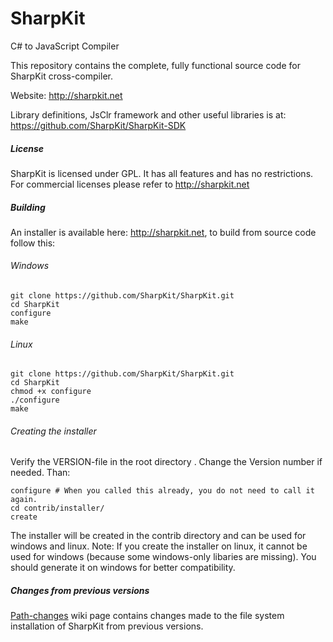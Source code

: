 SharpKit
========

C# to JavaScript Compiler

This repository contains the complete, fully functional source code for SharpKit cross-compiler.

Website: http://sharpkit.net

Library definitions, JsClr framework and other useful libraries is at:
https://github.com/SharpKit/SharpKit-SDK

##### License
SharpKit is licensed under GPL. It has all features and has no restrictions. For commercial licenses please refer to http://sharpkit.net 


##### Building
An installer is available here: http://sharpkit.net, to build from source code follow this:

###### Windows
```
git clone https://github.com/SharpKit/SharpKit.git
cd SharpKit
configure
make
```

###### Linux
```
git clone https://github.com/SharpKit/SharpKit.git
cd SharpKit
chmod +x configure
./configure
make
```

###### Creating the installer
Verify the VERSION-file in the root directory . Change the Version number if needed. Than:
```
configure # When you called this already, you do not need to call it again.
cd contrib/installer/
create
```
The installer will be created in the contrib directory and can be used for windows and linux. Note: If you create the installer on linux, it cannot be used for windows (because some windows-only libaries are missing). You should generate it on windows for better compatibility.

##### Changes from previous versions
[Path-changes](../../wiki/Path-changes) wiki page contains changes made to the file system installation of SharpKit from previous versions.
